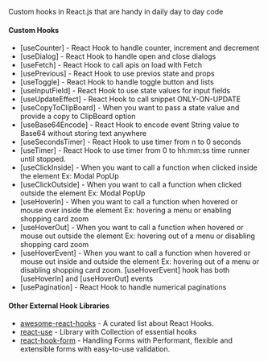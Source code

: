 Custom hooks in React.js that are handy in daily day to day code

#### Custom Hooks

-   [useCounter] - React Hook to handle counter, increment and decrement
-   [useDialog] - React Hook to handle open and close dialogs
-   [useFetch] - React Hook to call apis on load with Fetch 
-   [usePrevious] - React Hook to use previos state and props 
-   [useToggle] - React Hook to handle toggle button and lists
-   [useInputField] - React Hook to use state values for input fields
-   [useUpdateEffect] - React Hook to call snippet ONLY-ON-UPDATE
-   [useCopyToClipBoard] - When you want to pass a state value and provide a copy to ClipBoard option
-   [useBase64Encode] - React Hook to encode event String value to Base64 without storing text anywhere
-   [useSecondsTimer] - React Hook to use timer from n to 0 seconds
-   [useTimer] - React Hook to use timer from 0 to hh:mm:ss time runner until stopped.
-   [useClickInside]  - When you want to call a function when clicked inside the element Ex: Modal PopUp
-   [useClickOutside] - When you want to call a function when clicked outside the element Ex: Modal PopUp
-   [useHoverIn] - When you want to call a function when hovered or mouse over inside the element Ex: hovering a menu or enabling shopping card zoom
-   [useHoverOut] - When you want to call a function when hovered or mouse out outside the element Ex: hovering out of a menu or disabling shopping card zoom
-   [useHoverEvent] - When you want to call a function when hovered or mouse out inside and  outside the element Ex: hovering out of a menu or disabling shopping card zoom.
    [useHoverEvent] hook has both [useHoverIn] and [useHoverOut] events
-   [usePagination] -  React Hook to handle numerical paginations


#### Other External Hook Libraries
-   [awesome-react-hooks](https://github.com/glauberfc/awesome-react-hooks)  - A curated list about React Hooks.
-   [react-use](https://github.com/streamich/react-use)  - Library with Collection of essential hooks
-   [react-hook-form](https://github.com/react-hook-form/react-hook-form)  - Handling Forms with Performant, flexible and extensible forms with easy-to-use validation.


